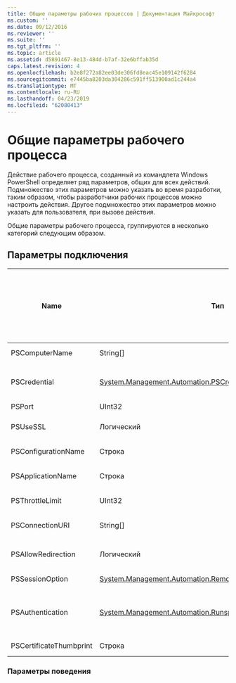 ```yaml
---
title: Общие параметры рабочих процессов | Документация Майкрософт
ms.custom: ''
ms.date: 09/12/2016
ms.reviewer: ''
ms.suite: ''
ms.tgt_pltfrm: ''
ms.topic: article
ms.assetid: d5891467-8e13-484d-b7af-32e6bffab35d
caps.latest.revision: 4
ms.openlocfilehash: b2e8f272a82ee03de306fd8eac45e109142f6284
ms.sourcegitcommit: e7445ba8203da304286c591ff513900ad1c244a4
ms.translationtype: MT
ms.contentlocale: ru-RU
ms.lasthandoff: 04/23/2019
ms.locfileid: "62080413"
---
```

# <a name="common-workflow-parameters"></a>Общие параметры рабочего процесса

Действие рабочего процесса, созданный из командлета Windows PowerShell определяет ряд параметров, общих для всех действий. Подмножество этих параметров можно указать во время разработки, таким образом, чтобы разработчики рабочих процессов можно настроить действия. Другое подмножество этих параметров можно указать для пользователя, при вызове действия.

Общие параметры рабочего процесса, группируются в несколько категорий следующим образом.

## <a name="connectivity-parameters"></a>Параметры подключения

|Name|Тип|Описание|Можно указать конечным пользователем во время выполнения?|Можно указать автором рабочего процесса во время разработки?|Можно указать автором рабочего процесса при создании экземпляра?|
|----------|----------|-----------------|-----------------------------------------------------|------------------------------------------------------------|-----------------------------------------------------------|
|PSComputerName|String[]|Список имен компьютеров, для которого будет производиться запуск задания.|Да|Да|Да|
|PSCredential|[System.Management.Automation.PSCredential](/dotnet/api/System.Management.Automation.PSCredential)|Учетные данные проверки подлинности, используемые для входа в систему на компьютерах, указанных в параметре PSComputerName. Этот параметр допустим только в том случае, если указан PSComputerName.|Да|Да|Да|
|PSPort|UInt32|Порт, используемый для выполнения рабочего процесса.|Да|Да|Да|
|PSUseSSL|Логический|Используйте протокол Secure Sockets Layer (SSL) для безопасного подключения к удаленному компьютеру для запуска рабочего процесса.|Да|Да|Да|
|PSConfigurationName|Строка|Конфигурация сеанса, используемая для запуска рабочего процесса.|Да|Да|Да|
|PSApplicationName|Строка|Часть имени приложения в URI соединения для выполнения рабочего процесса. Используйте этот параметр только в том случае, если вы не используете параметр ConnectionURI.|Да|Да|Да|
|PSThrottleLimit|UInt32|Максимальное число одновременных подключений, которые можно установить для запуска рабочего процесса.|Да|Не определено|Да|
|PSConnectionURI|String[]|Массив полный URI, которые задаются конечные точки для интерактивных сеансов, используемые для запуска рабочего процесса.|Да|Да|Да|
|PSAllowRedirection|Логический|Указывает, следует ли разрешить перенаправление данного соединения на альтернативный URI выполнения рабочего процесса.|Да|Да|Да|
|PSSessionOption|[System.Management.Automation.Remoting.Pssessionoption](/dotnet/api/System.Management.Automation.Remoting.PSSessionOption)|Дополнительные параметры для сеанса, используемым для запуска рабочего процесса.|Да|Да|Да|
|PSAuthentication|[System.Management.Automation.Runspaces.Authenticationmechanism](/dotnet/api/System.Management.Automation.Runspaces.AuthenticationMechanism)|Значение [System.Management.Automation.Runspaces.Authenticationmechanism](/dotnet/api/System.Management.Automation.Runspaces.AuthenticationMechanism) перечисление, задающее механизм проверки подлинности, используемый для проверки подлинности учетных данных пользователя.|Да|Да|Да|
|PSCertificateThumbprint|Строка|Цифрового сертификата открытого ключа (X509) учетной записи пользователя, имеющую разрешения на запуск рабочего процесса.|Да|Да|Да|

### <a name="behavior-parameters"></a>Параметры поведения